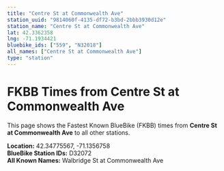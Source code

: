```yaml
---
title: "Centre St at Commonwealth Ave"
station_uuid: "9814060f-4135-df72-b3bd-2bbb3930d12e"
station_name: "Centre St at Commonwealth Ave"
lat: 42.3362358
lng: -71.1934421
bluebike_ids: ["559", "N32018"]
all_names: ["Centre St at Commonwealth Ave"]
type: "station"
---
```


# FKBB Times from Centre St at Commonwealth Ave

This page shows the Fastest Known BlueBike (FKBB) times from **Centre St at Commonwealth Ave** to all other stations.

**Location:** 42.34775567, -71.1356758  
**BlueBike Station IDs:** D32072  
**All Known Names:** Walbridge St at Commonwealth Ave

